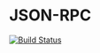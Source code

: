 # JSON-RPC

[![Build Status](https://travis-ci.org/Kilte/json-rpc.svg?branch=master)](https://travis-ci.org/Kilte/json-rpc)